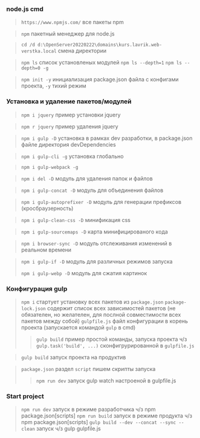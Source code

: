 ### node.js cmd 
> `https://www.npmjs.com/` все пакеты npm

> `npm` пакетный менеджер для node.js

> `cd /d d:\OpenServer20220222\domains\kurs.lavrik.web-verstka.local` 
смена директории

> `npm ls` список установленых модулей
> `npm ls --depth=1`
> `npm ls --depth=0 -g`

> `npm init -y` инициализация package.json файла 
> с конфигами проекта, `-y` тихий режим

### Установка и удаление пакетов/модулей
> `npm i jquery` пример установки jquery

> `npm r jquery` пример удаления jquery

> `npm i gulp -D` установка в рамках dev разработки, 
> в package.json файле директория devDependencies

> `npm i gulp-cli -g` установка глобально

> `npm i gulp-webpack -g`

> `npm i del -D` модуль для удаления папок и файлов

> `npm i gulp-concat -D` модуль для объединения файлов

> `npm i gulp-autoprefixer -D` модуль для генерации префиксов (кросбраузерность)

> `npm i gulp-clean-css -D` минификация css

> `npm i gulp-sourcemaps -D` карта минифицированого кода

> `npm i browser-sync -D` модуль отслеживания изменений в реальном времени

> `npm i gulp-if -D` модуль для различных режимов запуска
> 
> `npm i gulp-webp -D` модуль для сжатия картинок

### Конфигурация gulp
> `npm i` стартует установку всех пакетов из `package.json`
> `package-lock.json` содержит список всех зависимостей пакетов (не обязателен, но желателен, для послной совместимости всех пакетов между собой)
> `gulpfile.js` файл конфигурации в корень проекта 
> (запускается командой `gulp` в cmd)
> > `gulp build` пример простой команды, запуска проекта ч/з `gulp.task('build', ...)`
> > сконфигрурированной в `gulpfile.js`

> `gulp build` запуск проекта на продуктив

> `package.json` раздел `script` пишем скрипты запуска
> > `npm run dev` запуск gulp watch настроеной в gulpfile.js 

### Start project
> `npm run dev` запуск в режиме разработчика ч/з npm package.json[scripts]
> `npm run build` запуск в режиме продукта ч/з npm package.json[scripts]
> `gulp build --dev --concat --sync --clean` запуск ч/з gulp gulpfile.js

